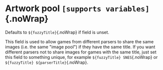 # Artwork pool `[supports variables]`{.noWrap}

Defaults to `${fuzzyTitle}`{.noWrap} if field is unset.

This field is used to allow games from different parsers to share the same images (i.e. the same "image pool") if they have the same title. If you want different parsers not to share images for games with the same title, just set this field to something unique, for example `${fuzzyTitle} SNES`{.noWrap} or `${fuzzyTitle} ${parserTitle}`{.noWrap}.
